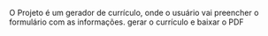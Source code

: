 O Projeto é um gerador de currículo, onde o usuário vai preencher o formulário com as informações. gerar o currículo e baixar o PDF
 
 
